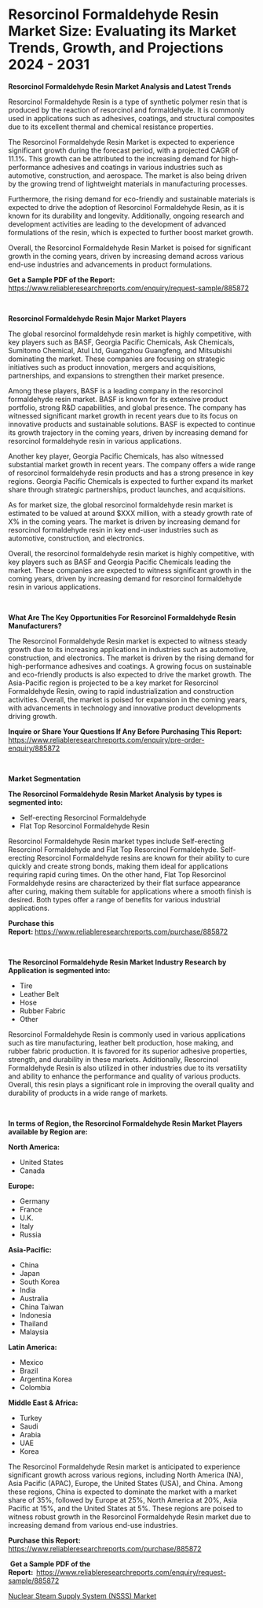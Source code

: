 <p><h1>Resorcinol Formaldehyde Resin Market Size: Evaluating its Market Trends, Growth, and Projections 2024 - 2031</h1></p><p><strong>Resorcinol Formaldehyde Resin Market Analysis and Latest Trends</strong></p>
<p><p>Resorcinol Formaldehyde Resin is a type of synthetic polymer resin that is produced by the reaction of resorcinol and formaldehyde. It is commonly used in applications such as adhesives, coatings, and structural composites due to its excellent thermal and chemical resistance properties.</p><p>The Resorcinol Formaldehyde Resin Market is expected to experience significant growth during the forecast period, with a projected CAGR of 11.1%. This growth can be attributed to the increasing demand for high-performance adhesives and coatings in various industries such as automotive, construction, and aerospace. The market is also being driven by the growing trend of lightweight materials in manufacturing processes.</p><p>Furthermore, the rising demand for eco-friendly and sustainable materials is expected to drive the adoption of Resorcinol Formaldehyde Resin, as it is known for its durability and longevity. Additionally, ongoing research and development activities are leading to the development of advanced formulations of the resin, which is expected to further boost market growth.</p><p>Overall, the Resorcinol Formaldehyde Resin Market is poised for significant growth in the coming years, driven by increasing demand across various end-use industries and advancements in product formulations.</p></p>
<p><strong>Get a Sample PDF of the Report:&nbsp;</strong> <a href="https://www.reliableresearchreports.com/enquiry/request-sample/885872">https://www.reliableresearchreports.com/enquiry/request-sample/885872</a></p>
<p>&nbsp;</p>
<p><strong>Resorcinol Formaldehyde Resin Major Market Players</strong></p>
<p><p>The global resorcinol formaldehyde resin market is highly competitive, with key players such as BASF, Georgia Pacific Chemicals, Ask Chemicals, Sumitomo Chemical, Atul Ltd, Guangzhou Guangfeng, and Mitsubishi dominating the market. These companies are focusing on strategic initiatives such as product innovation, mergers and acquisitions, partnerships, and expansions to strengthen their market presence.</p><p>Among these players, BASF is a leading company in the resorcinol formaldehyde resin market. BASF is known for its extensive product portfolio, strong R&D capabilities, and global presence. The company has witnessed significant market growth in recent years due to its focus on innovative products and sustainable solutions. BASF is expected to continue its growth trajectory in the coming years, driven by increasing demand for resorcinol formaldehyde resin in various applications.</p><p>Another key player, Georgia Pacific Chemicals, has also witnessed substantial market growth in recent years. The company offers a wide range of resorcinol formaldehyde resin products and has a strong presence in key regions. Georgia Pacific Chemicals is expected to further expand its market share through strategic partnerships, product launches, and acquisitions.</p><p>As for market size, the global resorcinol formaldehyde resin market is estimated to be valued at around $XXX million, with a steady growth rate of X% in the coming years. The market is driven by increasing demand for resorcinol formaldehyde resin in key end-user industries such as automotive, construction, and electronics.</p><p>Overall, the resorcinol formaldehyde resin market is highly competitive, with key players such as BASF and Georgia Pacific Chemicals leading the market. These companies are expected to witness significant growth in the coming years, driven by increasing demand for resorcinol formaldehyde resin in various applications.</p></p>
<p>&nbsp;</p>
<p><strong>What Are The Key Opportunities For Resorcinol Formaldehyde Resin Manufacturers?</strong></p>
<p><p>The Resorcinol Formaldehyde Resin market is expected to witness steady growth due to its increasing applications in industries such as automotive, construction, and electronics. The market is driven by the rising demand for high-performance adhesives and coatings. A growing focus on sustainable and eco-friendly products is also expected to drive the market growth. The Asia-Pacific region is projected to be a key market for Resorcinol Formaldehyde Resin, owing to rapid industrialization and construction activities. Overall, the market is poised for expansion in the coming years, with advancements in technology and innovative product developments driving growth.</p></p>
<p><strong>Inquire or Share Your Questions If Any Before Purchasing This Report:</strong> <a href="https://www.reliableresearchreports.com/enquiry/pre-order-enquiry/885872">https://www.reliableresearchreports.com/enquiry/pre-order-enquiry/885872</a></p>
<p>&nbsp;</p>
<p><strong>Market Segmentation</strong></p>
<p><strong>The Resorcinol Formaldehyde Resin Market Analysis by types is segmented into:</strong></p>
<p><ul><li>Self-erecting Resorcinol Formaldehyde</li><li>Flat Top Resorcinol Formaldehyde Resin</li></ul></p>
<p><p>Resorcinol Formaldehyde Resin market types include Self-erecting Resorcinol Formaldehyde and Flat Top Resorcinol Formaldehyde. Self-erecting Resorcinol Formaldehyde resins are known for their ability to cure quickly and create strong bonds, making them ideal for applications requiring rapid curing times. On the other hand, Flat Top Resorcinol Formaldehyde resins are characterized by their flat surface appearance after curing, making them suitable for applications where a smooth finish is desired. Both types offer a range of benefits for various industrial applications.</p></p>
<p><strong>Purchase this Report:&nbsp;</strong><a href="https://www.reliableresearchreports.com/purchase/885872">https://www.reliableresearchreports.com/purchase/885872</a></p>
<p>&nbsp;</p>
<p><strong>The Resorcinol Formaldehyde Resin Market Industry Research by Application is segmented into:</strong></p>
<p><ul><li>Tire</li><li>Leather Belt</li><li>Hose</li><li>Rubber Fabric</li><li>Other</li></ul></p>
<p><p>Resorcinol Formaldehyde Resin is commonly used in various applications such as tire manufacturing, leather belt production, hose making, and rubber fabric production. It is favored for its superior adhesive properties, strength, and durability in these markets. Additionally, Resorcinol Formaldehyde Resin is also utilized in other industries due to its versatility and ability to enhance the performance and quality of various products. Overall, this resin plays a significant role in improving the overall quality and durability of products in a wide range of markets.</p></p>
<p>&nbsp;</p>
<p><strong>In terms of Region, the Resorcinol Formaldehyde Resin Market Players available by Region are:</strong></p>
<p>
    <p> <strong> North America: </strong>
        <ul>
            <li>United States</li>
            <li>Canada</li>
        </ul>
        </p> 
    <p> <strong> Europe: </strong>
        <ul>
            <li>Germany</li>
            <li>France</li>
            <li>U.K.</li>
            <li>Italy</li>
            <li>Russia</li>
        </ul>
        </p> 
    <p> <strong> Asia-Pacific: </strong>
        <ul>
            <li>China</li>
            <li>Japan</li>
            <li>South Korea</li>
            <li>India</li>
            <li>Australia</li>
            <li>China Taiwan</li>
            <li>Indonesia</li>
            <li>Thailand</li>
            <li>Malaysia</li>
        </ul>
        </p> 
    <p> <strong> Latin America: </strong>
        <ul>
            <li>Mexico</li>
            <li>Brazil</li>
            <li>Argentina Korea</li>
            <li>Colombia</li>
        </ul>
        </p> 
    <p> <strong> Middle East & Africa: </strong>
        <ul>
            <li>Turkey</li>
            <li>Saudi</li>
            <li>Arabia</li>
            <li>UAE</li>
            <li>Korea</li>
        </ul>
    </p>
    </p>
<p><p>The Resorcinol Formaldehyde Resin market is anticipated to experience significant growth across various regions, including North America (NA), Asia Pacific (APAC), Europe, the United States (USA), and China. Among these regions, China is expected to dominate the market with a market share of 35%, followed by Europe at 25%, North America at 20%, Asia Pacific at 15%, and the United States at 5%. These regions are poised to witness robust growth in the Resorcinol Formaldehyde Resin market due to increasing demand from various end-use industries.</p></p>
<p><strong>Purchase this Report: </strong><a href="https://www.reliableresearchreports.com/purchase/885872">https://www.reliableresearchreports.com/purchase/885872</a></p>
<p>&nbsp;<strong>Get a Sample PDF of the Report:&nbsp;&nbsp;</strong><a href="https://www.reliableresearchreports.com/enquiry/request-sample/885872">https://www.reliableresearchreports.com/enquiry/request-sample/885872</a></p>
<p><strong></strong></p>
<p><p><a href="https://meowing-canidae-761.notion.site/Nuclear-Steam-Supply-System-NSSS-Market-Size-Focuses-on-Market-Dynamics-In-Depth-Analysis-and-Fut-537158825fdb4e689f76ae63910ac9d4">Nuclear Steam Supply System (NSSS) Market</a></p></p>